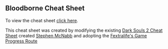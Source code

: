## Bloodborne Cheat Sheet

To view the cheat sheet [click here](http://zkjellberg.github.io/bloodborne-cheat-sheet/).

This cheat sheet was created by modifying the existing [Dark Souls 2 Cheat Sheet](https://github.com/smcnabb/dark-souls-2-cheat-sheet/tree/gh-pages) created [Stephen McNabb](https://github.com/smcnabb) and adopting the [Fextralife's Game Progress Route](http://bloodborne.wiki.fextralife.com/Game+Progress+Route)
